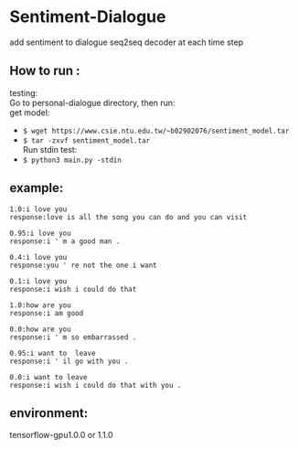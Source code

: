 # Sentiment-Dialogue
add sentiment to dialogue seq2seq decoder at each time step  
## How to run :
testing:  
Go to personal-dialogue directory, then run:  
get model: 

* `$ wget https://www.csie.ntu.edu.tw/~b02902076/sentiment_model.tar`  
* `$ tar -zxvf sentiment_model.tar`  
Run stdin test:  
* `$ python3 main.py -stdin`

## example:
```
1.0:i love you
response:love is all the song you can do and you can visit
```
```
0.95:i love you
response:i ' m a good man .
```
```
0.4:i love you  
response:you ' re not the one i want
```
```
0.1:i love you  
response:i wish i could do that
```
```
1.0:how are you
response:i am good
```
```
0.0:how are you
response:i ' m so embarrassed .
```
```
0.95:i want to  leave
response:i ' il go with you .
```
```
0.0:i want to leave
response:i wish i could do that with you .
```
## environment:
tensorflow-gpu1.0.0 or 1.1.0

